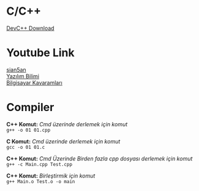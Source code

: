 # C/C++
[DevC++ Download](https://www.bloodshed.net/devcpp.html) <br />
# Youtube Link
[sian5an](https://www.youtube.com/user/sina5an) <br />
[Yazılım Bilimi](https://www.youtube.com/channel/UCZNZj3mkdCGJfCoKyl4bSYQ) <br />
[Bilgisayar Kavaramları](https://www.youtube.com/channel/UCkkgrhDCJheXQNIFqUVw0_g) <br />
# Compiler
**C++ Komut:** *Cmd üzerinde derlemek için komut* <br />
  `g++ -o 01 01.cpp`
  
**C Komut:** *Cmd üzerinde derlemek için komut* <br />
  `gcc -o 01 01.c`
  
**C++ Komut:** *Cmd Üzerinde Birden fazla cpp dosyası derlemek için komut* <br />
  `g++ -c Main.cpp Test.cpp`
  
**C++ Komut:** *Birleştirmik için komut* <br />
  `g++ Main.o Test.o -o main`
